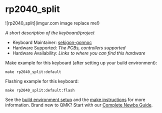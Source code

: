 # rp2040_split

![rp2040_split](imgur.com image replace me!)

*A short description of the keyboard/project*

* Keyboard Maintainer: [sekigon-gonnoc](https://github.com/yourusername)
* Hardware Supported: *The PCBs, controllers supported*
* Hardware Availability: *Links to where you can find this hardware*

Make example for this keyboard (after setting up your build environment):

    make rp2040_split:default

Flashing example for this keyboard:

    make rp2040_split:default:flash

See the [build environment setup](https://docs.qmk.fm/#/getting_started_build_tools) and the [make instructions](https://docs.qmk.fm/#/getting_started_make_guide) for more information. Brand new to QMK? Start with our [Complete Newbs Guide](https://docs.qmk.fm/#/newbs).
